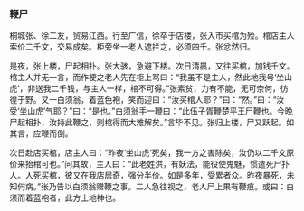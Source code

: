 <script type="text/javascript">
    var head = document.getElementsByTagName('head')[0];
    cssURL = '/public/article_1.css';
    linkTag = document.createElement('link');
    linkTag.href = cssURL;
    linkTag.setAttribute('type','text/css');
    linkTag.setAttribute('rel','stylesheet');
    head.appendChild(linkTag);
</script>
### 鞭尸

桐城张、徐二友，贸易江西。行至广信，徐卒于店楼，张入市买棺为殓。棺店主人索价二千文，交易成矣。柜旁坐一老人遮拦之，必须四千。张忿然归。

是夜，张上楼，尸起相扑。张大骇，急避下楼。次日清晨，又往买棺，加钱千文。棺主人并无一言，而作梗之老人先在柜上骂曰：“我虽不是主人，然此地我号‘坐山虎’，非送我二千钱，与主人一样，棺不可得。”张素贫，力有不能，无可奈何，彷徨于野。又一白须翁，着蓝色袍，笑而迎曰：“汝买棺人耶？”曰：“然。”曰：“汝受‘坐山虎’气耶？”曰：“是也。”白须翁手一鞭曰：“此伍子胥鞭楚平王尸鞭也。今晚尸起相扑，汝持此鞭之，则棺得而大难解矣。”言毕不见。张归上楼，尸又跃起。如其言，应鞭而倒。

次日赴店买棺，店主人曰：“昨夜‘坐山虎’死矣，我一方之害除矣，汝仍以二千文原价来抬棺可也。”问其故，主人曰：“此老姓洪，有妖法，能役使鬼魅，惯遣死尸扑人。人死买棺，彼又在我店居奇，强分半价。如是多年，受累者众。昨夜暴死，未知何病。”张乃告以白须翁赠鞭之事。二人急往视之，老人尸上果有鞭痕。或曰：白须而着蓝袍者，此方土地神也。

